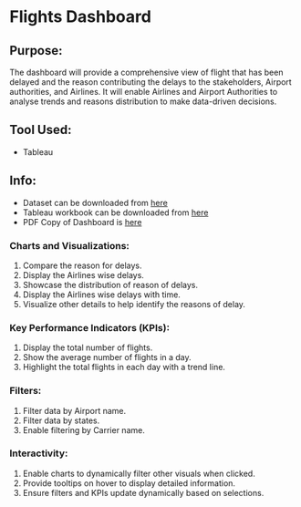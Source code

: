 # Flights Dashboard

## Purpose:
The dashboard will provide a comprehensive view of flight that has been delayed and the reason contributing the delays to the stakeholders, Airport authorities, and Airlines. It will enable Airlines and Airport Authorities to analyse trends and reasons distribution to make data-driven decisions.

## Tool Used:
  * Tableau

## Info:
  * Dataset can be downloaded from [here](https://github.com/INDDRSINGH/Flight_Delays_Dashboard/blob/main/Flight.csv)
  * Tableau workbook can be downloaded from [here](https://github.com/INDDRSINGH/Flight_Delays_Dashboard/blob/main/Flight_delay_Dashboard.twb)
  * PDF Copy of Dashboard is [here](https://github.com/INDDRSINGH/Flight_Delays_Dashboard/blob/main/Flight_delay_Dashboard.pdf)

### Charts and Visualizations:
  
1) Compare the reason for delays.
2) Display the Airlines wise delays.
3) Showcase the distribution of reason of delays.
4) Display the Airlines wise delays with time.
5) Visualize other details to help identify the reasons of delay.

  
### Key Performance Indicators (KPIs):

1) Display the total number of flights.
2) Show the average number of flights in a day.
3) Highlight the total flights in each day with a trend line.

   
### Filters:
1) Filter data by Airport name.
2) Filter data by states.
3) Enable filtering by Carrier name.

### Interactivity:
1) Enable charts to dynamically filter other visuals when clicked.
2) Provide tooltips on hover to display detailed information.
3) Ensure filters and KPIs update dynamically based on selections.

